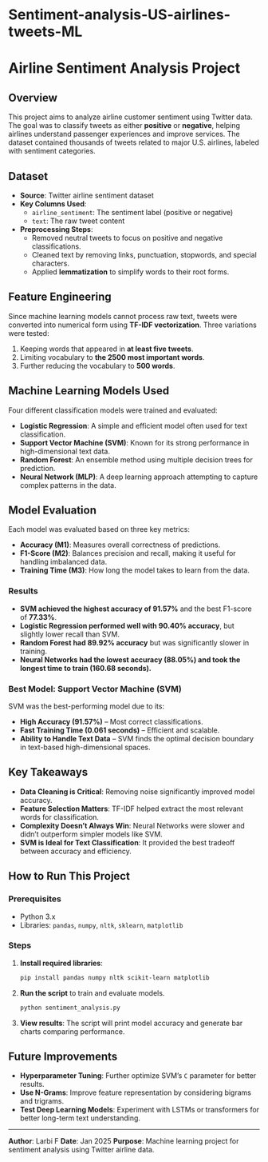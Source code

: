 # Sentiment-analysis-US-airlines-tweets-ML
# Airline Sentiment Analysis Project

## Overview
This project aims to analyze airline customer sentiment using Twitter data. The goal was to classify tweets as either **positive** or **negative**, helping airlines understand passenger experiences and improve services. The dataset contained thousands of tweets related to major U.S. airlines, labeled with sentiment categories.

## Dataset
- **Source**: Twitter airline sentiment dataset
- **Key Columns Used**:
  - `airline_sentiment`: The sentiment label (positive or negative)
  - `text`: The raw tweet content
- **Preprocessing Steps**:
  - Removed neutral tweets to focus on positive and negative classifications.
  - Cleaned text by removing links, punctuation, stopwords, and special characters.
  - Applied **lemmatization** to simplify words to their root forms.

## Feature Engineering
Since machine learning models cannot process raw text, tweets were converted into numerical form using **TF-IDF vectorization**. Three variations were tested:
1. Keeping words that appeared in **at least five tweets**.
2. Limiting vocabulary to **the 2500 most important words**.
3. Further reducing the vocabulary to **500 words**.

## Machine Learning Models Used
Four different classification models were trained and evaluated:
- **Logistic Regression**: A simple and efficient model often used for text classification.
- **Support Vector Machine (SVM)**: Known for its strong performance in high-dimensional text data.
- **Random Forest**: An ensemble method using multiple decision trees for prediction.
- **Neural Network (MLP)**: A deep learning approach attempting to capture complex patterns in the data.

## Model Evaluation
Each model was evaluated based on three key metrics:
- **Accuracy (M1)**: Measures overall correctness of predictions.
- **F1-Score (M2)**: Balances precision and recall, making it useful for handling imbalanced data.
- **Training Time (M3)**: How long the model takes to learn from the data.

### Results
- **SVM achieved the highest accuracy of 91.57%** and the best F1-score of **77.33%**.
- **Logistic Regression performed well with 90.40% accuracy**, but slightly lower recall than SVM.
- **Random Forest had 89.92% accuracy** but was significantly slower in training.
- **Neural Networks had the lowest accuracy (88.05%) and took the longest time to train (160.68 seconds).**

### Best Model: **Support Vector Machine (SVM)**
SVM was the best-performing model due to its:
- **High Accuracy (91.57%)** – Most correct classifications.
- **Fast Training Time (0.061 seconds)** – Efficient and scalable.
- **Ability to Handle Text Data** – SVM finds the optimal decision boundary in text-based high-dimensional spaces.

## Key Takeaways
- **Data Cleaning is Critical**: Removing noise significantly improved model accuracy.
- **Feature Selection Matters**: TF-IDF helped extract the most relevant words for classification.
- **Complexity Doesn’t Always Win**: Neural Networks were slower and didn’t outperform simpler models like SVM.
- **SVM is Ideal for Text Classification**: It provided the best tradeoff between accuracy and efficiency.

## How to Run This Project
### Prerequisites
- Python 3.x
- Libraries: `pandas`, `numpy`, `nltk`, `sklearn`, `matplotlib`

### Steps
1. **Install required libraries**:
   ```sh
   pip install pandas numpy nltk scikit-learn matplotlib
   ```
2. **Run the script** to train and evaluate models.
   ```sh
   python sentiment_analysis.py
   ```
3. **View results**: The script will print model accuracy and generate bar charts comparing performance.

## Future Improvements
- **Hyperparameter Tuning**: Further optimize SVM’s `C` parameter for better results.
- **Use N-Grams**: Improve feature representation by considering bigrams and trigrams.
- **Test Deep Learning Models**: Experiment with LSTMs or transformers for better long-term text understanding.

---
**Author**: Larbi F
**Date**: Jan 2025 
**Purpose**: Machine learning project for sentiment analysis using Twitter airline data.

